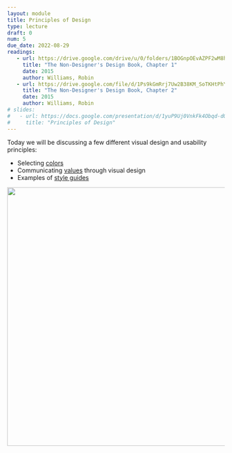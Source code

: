 ```yaml
---
layout: module
title: Principles of Design
type: lecture
draft: 0
num: 5
due_date: 2022-08-29
readings:
   - url: https://drive.google.com/drive/u/0/folders/1BOGnpOEvAZPF2wM8h4SU4fGGgJDw_Y4X
     title: "The Non-Designer's Design Book, Chapter 1"
     date: 2015
     author: Williams, Robin
   - url: https://drive.google.com/file/d/1Ps9kGmRrj7Uw2B38KM_SoTKHtPhY-a3L/view?usp=sharing
     title: "The Non-Designer's Design Book, Chapter 2"
     date: 2015
     author: Williams, Robin
# slides:
#   - url: https://docs.google.com/presentation/d/1yuP9Uj0VnkFk4Obqd-dQ54jmO293Lt7QBvUdg7T76Ek/edit?usp=sharing
#     title: "Principles of Design"
---
```


Today we will be discussing a few different visual design and usability principles:

* Selecting [colors](../css-reference/color/)
* Communicating <a href="https://docs.google.com/document/d/1Vv5tPZ8UjqJNYO9pCp_PQhxHT8qoGY09deKX6uygUFA/edit?usp=sharing" target="_blank">values</a> through visual design
* Examples of [style guides](../css-reference/style-guides/)

<img style="width:600px;" src="{{site.baseurl}}/assets/images/lectures/composition.png" />
